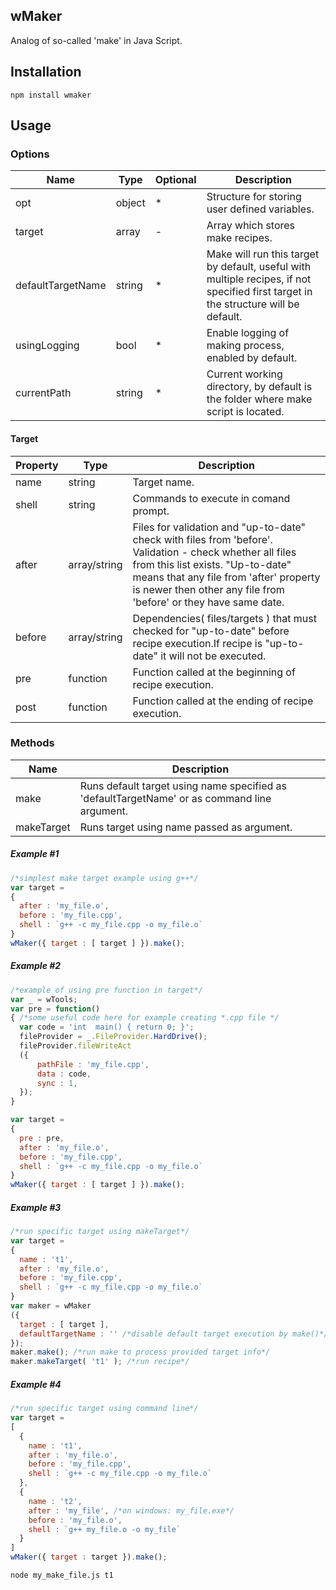 
## wMaker
Analog of so-called 'make' in Java Script.

## Installation
```terminal
npm install wmaker
```

## Usage
### Options
|  Name 	|Type| Optional  	| Description  	|
|---	|---	|---  |---  |
|opt |object|*|Structure for storing user defined variables.
|target|array|-|Array which stores make recipes.
|defaultTargetName|string|*|Make will run this target by default, useful with multiple recipes, if not specified first target in the structure will be default.
|usingLogging|bool|*|Enable logging of making process, enabled by default.
|currentPath|string|*| Current working directory, by default is the folder where make script is located.

<!-- #### Opt Description will be here-->

#### Target
|  Property 	| Type  	| Description  	|
|---	|---	|---  |
|name |string|Target name.
|shell|string|Commands to execute in comand prompt.
|after|array/string|Files for validation and "up-to-date" check with files from 'before'. Validation - check whether all files from this list exists. "Up-to-date" means that any file from 'after' property is newer then other any file from 'before' or they have same date.
|before|array/string|Dependencies( files/targets ) that must checked for "up-to-date" before recipe execution.If recipe is "up-to-date" it will not be executed.
|pre|function|Function called at the beginning of recipe execution.
|post|function|Function called at the ending of recipe execution.

### Methods
|  Name 	| Description  	|
|---	|---	|
|make|Runs default target using name specified as 'defaultTargetName' or as command line argument.
|makeTarget|Runs target using name passed as argument.

##### Example #1
```javascript
/*simplest make target example using g++*/
var target =
{
  after : 'my_file.o',
  before : 'my_file.cpp',
  shell : `g++ -c my_file.cpp -o my_file.o`
}
wMaker({ target : [ target ] }).make();
```
##### Example #2
```javascript
/*example of using pre function in target*/
var _ = wTools;
var pre = function()
{ /*some useful code here for example creating *.cpp file */
  var code = 'int  main() { return 0; }';
  fileProvider = _.FileProvider.HardDrive();
  fileProvider.fileWriteAct
  ({
      pathFile : 'my_file.cpp',
      data : code,
      sync : 1,
  });
}

var target =
{
  pre : pre,
  after : 'my_file.o',
  before : 'my_file.cpp',
  shell : `g++ -c my_file.cpp -o my_file.o`
}
wMaker({ target : [ target ] }).make();
```
##### Example #3
```javascript
/*run specific target using makeTarget*/
var target =
{
  name : 't1',
  after : 'my_file.o',
  before : 'my_file.cpp',
  shell : `g++ -c my_file.cpp -o my_file.o`
}
var maker = wMaker
({
  target : [ target ],
  defaultTargetName : '' /*disable default target execution by make()*/
});
maker.make(); /*run make to process provided target info*/
maker.makeTarget( 't1' ); /*run recipe*/
```
##### Example #4
```javascript
/*run specific target using command line*/
var target =
[
  {
    name : 't1',
    after : 'my_file.o',
    before : 'my_file.cpp',
    shell : `g++ -c my_file.cpp -o my_file.o`
  },
  {
    name : 't2',
    after : 'my_file', /*on windows: my_file.exe*/
    before : 'my_file.o',
    shell : `g++ my_file.o -o my_file`
  }
]
wMaker({ target : target }).make();
```
```terminal
node my_make_file.js t1
```


